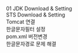 01 
JDK Download & Setting<br/>
STS Download & Setting<br/>
Tomcat 연결<br/>
한글문자필터 설정<br/>
pom.xml 버전변경<br/>
한글문자경로 문제 해결<br/>

